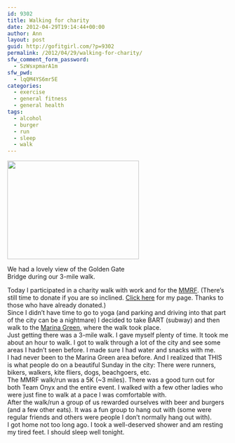```yaml
---
id: 9302
title: Walking for charity
date: 2012-04-29T19:14:44+00:00
author: Ann
layout: post
guid: http://gofitgirl.com/?p=9302
permalink: /2012/04/29/walking-for-charity/
sfw_comment_form_password:
  - SzWsxpmarA1m
sfw_pwd:
  - lqQM4YS6mr5E
categories:
  - exercise
  - general fitness
  - general health
tags:
  - alcohol
  - burger
  - run
  - sleep
  - walk
---
```

<div id="attachment_9303" style="width: 310px" class="wp-caption alignleft">
  <a href="http://gofitgirl.com/?attachment_id=9303" rel="attachment wp-att-9303"><img class="size-medium wp-image-9303" title="team onyx mmrf" src="http://gofitgirl.com/wp-content/uploads/2012/04/team-onyx-mmrf-300x224.jpg" alt="" width="300" height="224" /></a>
  
  <p class="wp-caption-text">
    We had a lovely view of the Golden Gate Bridge during our 3-mile walk.
  </p>
</div>

  
Today I participated in a charity walk with work and for the [MMRF](http://www.themmrf.org/). (There&#8217;s still time to donate if you are so inclined. [Click here](http://support.themmrf.org/site/TR/RaceforResearch/General?px=1569738&pg=personal&fr_id=1390) for my page. Thanks to those who have already donated.)  
Since I didn&#8217;t have time to go to yoga (and parking and driving into that part of the city can be a nightmare) I decided to take BART (subway) and then walk to the [Marina Green](http://en.wikipedia.org/wiki/Marina_Green), where the walk took place.  
Just getting there was a 3-mile walk. I gave myself plenty of time. It took me about an hour to walk. I got to walk through a lot of the city and see some areas I hadn&#8217;t seen before. I made sure I had water and snacks with me.  
I had never been to the Marina Green area before. And I realized that THIS is what people do on a beautiful Sunday in the city: There were runners, bikers, walkers, kite fliers, dogs, beachgoers, etc.  
The MMRF walk/run was a 5K (~3 miles). There was a good turn out for both Team Onyx and the entire event. I walked with a few other ladies who were just fine to walk at a pace I was comfortable with.  
After the walk/run a group of us rewarded ourselves with beer and burgers (and a few other eats). It was a fun group to hang out with (some were regular friends and others were people I don&#8217;t normally hang out with).  
I got home not too long ago. I took a well-deserved shower and am resting my tired feet. I should sleep well tonight.